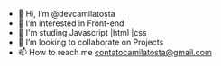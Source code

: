- 👋 Hi, I’m @devcamilatosta
- 👀 I’m interested in Front-end
- 🌱 I'm studing Javascript |html |css
- 💞️ I’m looking to collaborate on Projects
- 📫 How to reach me contatocamilatosta@gmail.com

<!---
devcamilatosta/devcamilatosta is a ✨ special ✨ repository because its `README.md` (this file) appears on your GitHub profile.
You can click the Preview link to take a look at your changes.
--->
